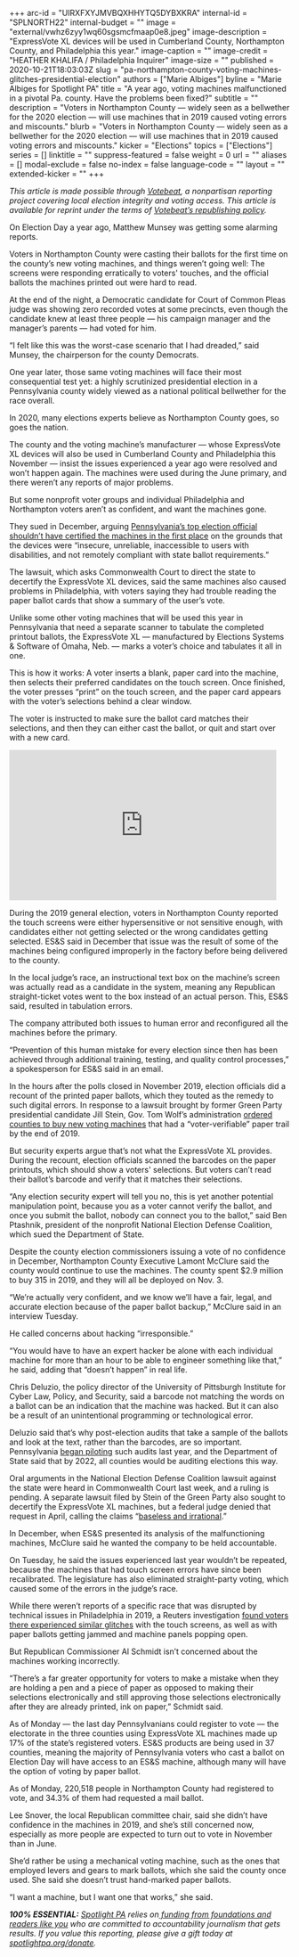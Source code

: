 +++
arc-id = "UIRXFXYJMVBQXHHYTQ5DYBXKRA"
internal-id = "SPLNORTH22"
internal-budget = ""
image = "external/vwhz6zyy1wq60sgsmcfmaap0e8.jpeg"
image-description = "ExpressVote XL devices will be used in Cumberland County, Northampton County, and Philadelphia this year."
image-caption = ""
image-credit = "HEATHER KHALIFA / Philadelphia Inquirer"
image-size = ""
published = 2020-10-21T18:03:03Z
slug = "pa-northampton-county-voting-machines-glitches-presidential-election"
authors = ["Marie Albiges"]
byline = "Marie Albiges for Spotlight PA"
title = "A year ago, voting machines malfunctioned in a pivotal Pa. county. Have the problems been fixed?"
subtitle = ""
description = "Voters in Northampton County — widely seen as a bellwether for the 2020 election — will use machines that in 2019 caused voting errors and miscounts."
blurb = "Voters in Northampton County — widely seen as a bellwether for the 2020 election — will use machines that in 2019 caused voting errors and miscounts."
kicker = "Elections"
topics = ["Elections"]
series = []
linktitle = ""
suppress-featured = false
weight = 0
url = ""
aliases = []
modal-exclude = false
no-index = false
language-code = ""
layout = ""
extended-kicker = ""
+++

<i>This article is made possible through </i><a href="http://votebeat.org/"><i>Votebeat</i></a><i>, a nonpartisan reporting project covering local election integrity and voting access. This article is available for reprint under the terms of </i><a href="https://www.votebeat.org/pages/republishing"><i>Votebeat’s republishing policy</i></a><i>.</i>

On Election Day a year ago, Matthew Munsey was getting some alarming reports.

Voters in Northampton County were casting their ballots for the first time on the county’s new voting machines, and things weren’t going well: The screens were responding erratically to voters' touches, and the official ballots the machines printed out were hard to read.

At the end of the night, a Democratic candidate for Court of Common Pleas judge was showing zero recorded votes at some precincts, even though the candidate knew at least three people — his campaign manager and the manager’s parents — had voted for him.

“I felt like this was the worst-case scenario that I had dreaded,” said Munsey, the chairperson for the county Democrats.

One year later, those same voting machines will face their most consequential test yet: a highly scrutinized presidential election in a Pennsylvania county widely viewed as a national political bellwether for the race overall.

In 2020, many elections experts believe as Northampton County goes, so goes the nation.

<script src="https://lesspage.com/embed.js" async></script><div data-spl-embed-version="1" data-spl-src="https://lesspage.com/embeds/newsletter/"></div>

The county and the voting machine’s manufacturer — whose ExpressVote XL devices will also be used in Cumberland County and Philadelphia this November — insist the issues experienced a year ago were resolved and won’t happen again. The machines were used during the June primary, and there weren’t any reports of major problems.

But some nonprofit voter groups and individual Philadelphia and Northampton voters aren’t as confident, and want the machines gone.

They sued in December, arguing <a href="https://freespeechforpeople.org/wp-content/uploads/2019/12/petition-for-review-court-filed-copy.pdf">Pennsylvania’s top election official shouldn’t have certified the machines in the first place</a> on the grounds that the devices were “insecure, unreliable, inaccessible to users with disabilities, and not remotely compliant with state ballot requirements.”

The lawsuit, which asks Commonwealth Court to direct the state to decertify the ExpressVote XL devices, said the same machines also caused problems in Philadelphia, with voters saying they had trouble reading the paper ballot cards that show a summary of the user’s vote.

Unlike some other voting machines that will be used this year in Pennsylvania that need a separate scanner to tabulate the completed printout ballots, the ExpressVote XL — manufactured by Elections Systems &amp; Software of Omaha, Neb. — marks a voter’s choice and tabulates it all in one.

This is how it works: A voter inserts a blank, paper card into the machine, then selects their preferred candidates on the touch screen. Once finished, the voter presses “print” on the touch screen, and the paper card appears with the voter’s selections behind a clear window.

The voter is instructed to make sure the ballot card matches their selections, and then they can either cast the ballot, or quit and start over with a new card.

<iframe width="480" height="270" src="https://www.youtube.com/embed/UjWQnngHRgE?feature=oembed" frameborder="0" allow="accelerometer; autoplay; clipboard-write; encrypted-media; gyroscope; picture-in-picture" allowfullscreen></iframe>

During the 2019 general election, voters in Northampton County reported the touch screens were either hypersensitive or not sensitive enough, with candidates either not getting selected or the wrong candidates getting selected. ES&amp;S said in December that issue was the result of some of the machines being configured improperly in the factory before being delivered to the county.

In the local judge’s race, an instructional text box on the machine’s screen was actually read as a candidate in the system, meaning any Republican straight-ticket votes went to the box instead of an actual person. This, ES&amp;S said, resulted in tabulation errors.

The company attributed both issues to human error and reconfigured all the machines before the primary.

“Prevention of this human mistake for every election since then has been achieved through additional training, testing, and quality control processes,” a spokesperson for ES&amp;S said in an email.

In the hours after the polls closed in November 2019, election officials did a recount of the printed paper ballots, which they touted as the remedy to such digital errors. In response to a lawsuit brought by former Green Party presidential candidate Jill Stein, Gov. Tom Wolf’s administration <a href="https://www.media.pa.gov/Pages/State-Details.aspx?newsid=276">ordered counties to buy new voting machines</a> that had a “voter-verifiable” paper trail by the end of 2019.

But security experts argue that’s not what the ExpressVote XL provides. During the recount, election officials scanned the barcodes on the paper printouts, which should show a voters' selections. But voters can’t read their ballot’s barcode and verify that it matches their selections.

“Any election security expert will tell you no, this is yet another potential manipulation point, because you as a voter cannot verify the ballot, and once you submit the ballot, nobody can connect you to the ballot,” said Ben Ptashnik, president of the nonprofit National Election Defense Coalition, which sued the Department of State.

Despite the county election commissioners issuing a vote of no confidence in December, Northampton County Executive Lamont McClure said the county would continue to use the machines. The county spent $2.9 million to buy 315 in 2019, and they will all be deployed on Nov. 3.

“We’re actually very confident, and we know we’ll have a fair, legal, and accurate election because of the paper ballot backup,” McClure said in an interview Tuesday.

He called concerns about hacking “irresponsible.”

<script src="https://lesspage.com/embed.js" async></script><div data-spl-embed-version="1" data-spl-src="https://lesspage.com/embeds/donate/?teaser_text=Spotlight%20PA%20provides%20essential%2C%20public-service%20journalism%20thanks%20to%20readers%20like%20you.%20Help%20us%20continue%20that%20work."></div>

“You would have to have an expert hacker be alone with each individual machine for more than an hour to be able to engineer something like that,” he said, adding that “doesn’t happen” in real life.

Chris Deluzio, the policy director of the University of Pittsburgh Institute for Cyber Law, Policy, and Security, said a barcode not matching the words on a ballot can be an indication that the machine was hacked. But it can also be a result of an unintentional programming or technological error.

Deluzio said that’s why post-election audits that take a sample of the ballots and look at the text, rather than the barcodes, are so important. Pennsylvania <a href="https://www.media.pa.gov/Pages/State-Details.aspx?newsid=366">began piloting</a> such audits last year, and the Department of State said that by 2022, all counties would be auditing elections this way.

Oral arguments in the National Election Defense Coalition lawsuit against the state were heard in Commonwealth Court last week, and a ruling is pending. A separate lawsuit filed by Stein of the Green Party also sought to decertify the ExpressVote XL machines, but a federal judge denied that request in April, calling the claims “<a href="https://apnews.com/article/d7ec2a9437008b9335869201e55d186b" target=_blank>baseless and irrational</a>.”

In December, when ES&amp;S presented its analysis of the malfunctioning machines, McClure said he wanted the company to be held accountable.

On Tuesday, he said the issues experienced last year wouldn’t be repeated, because the machines that had touch screen errors have since been recalibrated. The legislature has also eliminated straight-party voting, which caused some of the errors in the judge’s race.

While there weren’t reports of a specific race that was disrupted by technical issues in Philadelphia in 2019, a Reuters investigation <a href="https://www.reuters.com/article/us-usa-election-pennsylvania-machines-ex/exclusive-philadelphias-new-voting-machines-under-scrutiny-in-tuesdays-elections-idUSKBN23828J">found voters there experienced similar glitches</a> with the touch screens, as well as with paper ballots getting jammed and machine panels popping open.

But Republican Commissioner Al Schmidt isn’t concerned about the machines working incorrectly.

“There’s a far greater opportunity for voters to make a mistake when they are holding a pen and a piece of paper as opposed to making their selections electronically and still approving those selections electronically after they are already printed, ink on paper,” Schmidt said.

As of Monday — the last day Pennsylvanians could register to vote — the electorate in the three counties using ExpressVote XL machines made up 17% of the state’s registered voters. ES&amp;S products are being used in 37 counties, meaning the majority of Pennsylvania voters who cast a ballot on Election Day will have access to an ES&amp;S machine, although many will have the option of voting by paper ballot.

As of Monday, 220,518 people in Northampton County had registered to vote, and 34.3% of them had requested a mail ballot.

Lee Snover, the local Republican committee chair, said she didn’t have confidence in the machines in 2019, and she’s still concerned now, especially as more people are expected to turn out to vote in November than in June.

She’d rather be using a mechanical voting machine, such as the ones that employed levers and gears to mark ballots, which she said the county once used. She said she doesn’t trust hand-marked paper ballots.

“I want a machine, but I want one that works,” she said.

<i><b>100% ESSENTIAL:</b></i><i> </i><a href="https://lesspage.com/"><i>Spotlight PA</i></a><i> relies on</i><a href="https://lesspage.com/support"><i> funding from foundations and readers like you</i></a><i> who are committed to accountability journalism that gets results. If you value this reporting, please give a gift today at </i><a href="http://spotlightpa.org/donate"><i>spotlightpa.org/donate</i></a><i>.</i>

